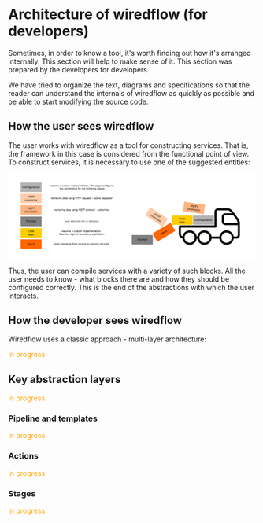 # Architecture of wiredflow (for developers)

Sometimes, in order to know a tool, it's worth finding out how it's arranged internally. 
This section will help to make sense of it. 
This section was prepared by the developers for developers. 

We have tried to organize the text, diagrams and specifications so that the reader 
can understand the internals of wiredflow as quickly as possible and be able to start modifying the source code.

## How the user sees wiredflow

The user works with wiredflow as a tool for constructing services. That is, 
the framework in this case is considered from the functional point of view.
To construct services, it is necessary to use one of the suggested entities:

<img src="https://raw.githubusercontent.com/wiredhut/wiredflow/main/docs/media/arc_user_view.png" width="800"/>

Thus, the user can compile services with a variety of such blocks.
All the user needs to know - what blocks there are and how they should be configured correctly.
This is the end of the abstractions with which the user interacts.

## How the developer sees wiredflow

Wiredflow uses a classic approach - multi-layer architecture: 

<span style="color:orange">In progress</span>

## Key abstraction layers

<span style="color:orange">In progress</span>

### Pipeline and templates

<span style="color:orange">In progress</span>

### Actions

<span style="color:orange">In progress</span>

### Stages

<span style="color:orange">In progress</span>
